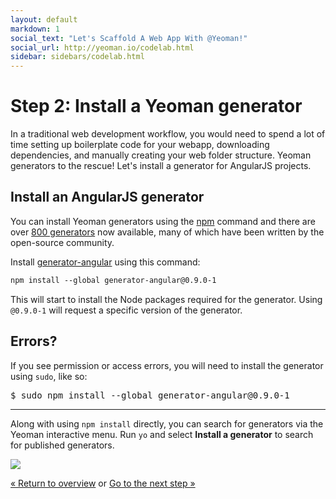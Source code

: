 ```yaml
---
layout: default
markdown: 1
social_text: "Let's Scaffold A Web App With @Yeoman!"
social_url: http://yeoman.io/codelab.html
sidebar: sidebars/codelab.html
---
```


# Step 2: Install a Yeoman generator

In a traditional web development workflow, you would need to spend a lot of time setting up boilerplate code for your webapp, downloading dependencies, and manually creating your web folder structure. Yeoman generators to the rescue! Let's install a generator for AngularJS projects.

## Install an AngularJS generator

You can install Yeoman generators using the [npm](http://npmjs.org) command and there are over [800 generators](http://yeoman.io/generators/community.html) now available, many of which have been written by the open-source community.

Install [generator-angular](https://www.npmjs.org/package/generator-angular) using this command: 

```html
npm install --global generator-angular@0.9.0-1
```

This will start to install the Node packages required for the generator. Using `@0.9.0-1` will request a specific version of the generator.

<div class="note important">

  <h2>Errors?</h2>

  <p>If you see permission or access errors, you will need to install the generator using <code>sudo</code>, like so:</p>

<pre>
$ sudo npm install --global generator-angular@0.9.0-1
</pre>

</div>

<hr>

<div class="note tip">

  <p>Along with using <code>npm install</code> directly, you can search for generators via the Yeoman interactive menu. Run <code>yo</code> and select <b>Install a generator</b> to search for published generators.</p>

  <img src="/assets/img/codelab/image_4.png">

</div>


<p class="codelab-paging">
  <a href="../codelab.html#toc">&laquo; Return to overview</a>
  or
  <a href="scaffold-app.html">Go to the next step &raquo;</a>
</p>
